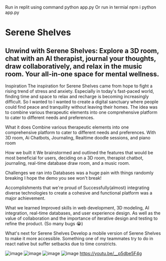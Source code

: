 Run in replit using command python app.py
Or run in termial
npm i
python app.py


# Serene Shelves
## Unwind with Serene Shelves: Explore a 3D room, chat with an AI therapist, journal your thoughts, draw collaboratively, and relax in the music room. Your all-in-one space for mental wellness.

Inspiration
The inspiration for Serene Shelves came from hope to fight a rising trend of stress and anxiety. Especially in today's fast-paced world, finding time and space to relax and recharge is becoming increasingly difficult. So I wanted to I wanted to create a digital sanctuary where people could find peace and tranquility without leaving their homes. The idea was to combine various therapeutic elements into one comprehensive platform to cater to different needs and preferences.

What it does
Combine various therapeutic elements into one comprehensive platform to cater to different needs and preferences. With 3D room, Ai Chatbots, Journaling, Realtime doodle sessions, and piano room

How we built it
We brainstormed and outlined the features that would be most beneficial for users, deciding on a 3D room, therapist chatbot, journaling, real-time database draw room, and a music room.

Challenges we ran into
Databases was a huge pain with things randomly breaking I hope the demo you see won't break!

Accomplishments that we're proud of
Successfully(almost) integrating diverse technologies to create a cohesive and functional platform was a major achievement.

What we learned
Improved skills in web development, 3D modeling, AI integration, real-time databases, and user experience design. As well as the value of collaboration and the importance of iterative design and testing to refine the product. (So many bugs 😭)

What's next for Serene Shelves
Develop a mobile version of Serene Shelves to make it more accessible. Something one of my teammates try to do in react native but suffer setbacks due to time constricts.

![image](https://github.com/user-attachments/assets/b904e2fa-61fe-49f2-bfa5-2af13c8afe00)
![image](https://github.com/user-attachments/assets/76f355a5-646a-41bb-9b65-1695994a8dda)
![image](https://github.com/user-attachments/assets/bc2162ff-2fe2-4faf-a471-2ec950cf562d)
![image](https://github.com/user-attachments/assets/c77063b8-481c-4240-8018-ac7b6695a3dd)
https://youtu.be/__p5dbe5F4g
